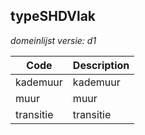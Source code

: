 ## typeSHDVlak

*domeinlijst versie: d1* 

 |Code |Description	|
|	---	|	---	|
| kademuur | kademuur |
| muur | muur |
| transitie | transitie |
